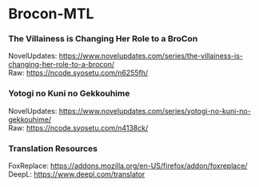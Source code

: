 # Brocon-MTL

### The Villainess is Changing Her Role to a BroCon

NovelUpdates: https://www.novelupdates.com/series/the-villainess-is-changing-her-role-to-a-brocon/  
Raw: https://ncode.syosetu.com/n6255fh/

### Yotogi no Kuni no Gekkouhime

NovelUpdates: https://www.novelupdates.com/series/yotogi-no-kuni-no-gekkouhime/  
Raw: https://ncode.syosetu.com/n4138ck/

### Translation Resources

FoxReplace: https://addons.mozilla.org/en-US/firefox/addon/foxreplace/  
DeepL: https://www.deepl.com/translator
